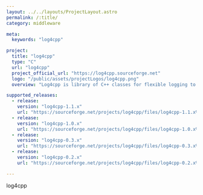 ```yaml
---
layout: ../../layouts/ProjectLayout.astro
permalink: /:title/
category: middleware

meta:
  keywords: "log4cpp"

project:
  title: "log4cpp"
  type: "C"
  url: "log4cpp"
  project_official_url: "https://log4cpp.sourceforge.net"
  logo: "/public/assets/projectLogos/log4cpp.png"
  overview: "Log4cpp is library of C++ classes for flexible logging to files, syslog, IDSA and other destinations. It is modeled after the Log4j Java library, staying as close to their API as is reasonable."

supported_releases:
  - release:
    version: "log4cpp-1.1.x"
    url: "https://sourceforge.net/projects/log4cpp/files/log4cpp-1.1.x%20%28new%29/"
  - release:
    version: "log4cpp-1.0.x"
    url: "https://sourceforge.net/projects/log4cpp/files/log4cpp-1.0.x%20%28old%29/"
  - release:
    version: "log4cpp-0.3.x"
    url: "https://sourceforge.net/projects/log4cpp/files/log4cpp-0.3.x%20%28old%29/"
  - release:
    version: "log4cpp-0.2.x"
    url: "https://sourceforge.net/projects/log4cpp/files/log4cpp-0.2.x%20%28old%29/"

---
```


<p>log4cpp</p>
